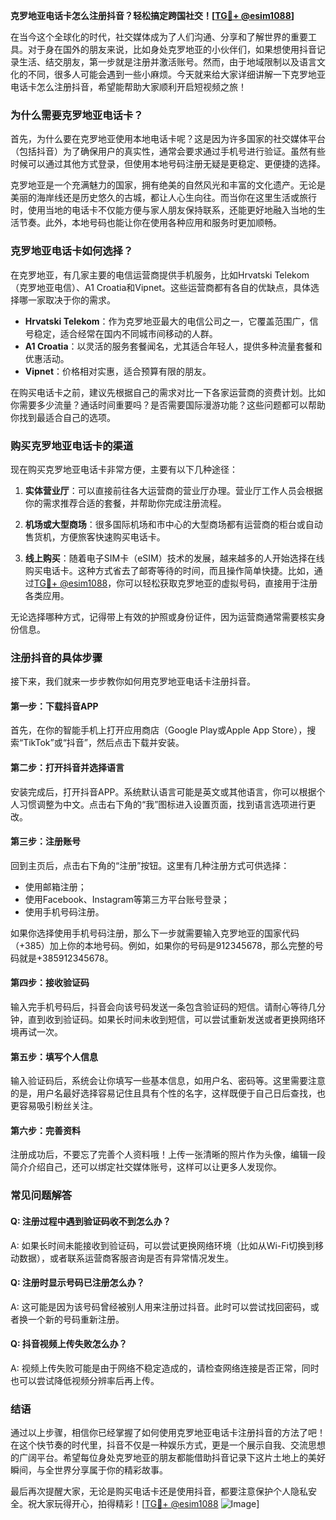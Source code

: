 **克罗地亚电话卡怎么注册抖音？轻松搞定跨国社交！[[TG💪+ @esim1088](https://t.me/s/esim1088)]**

在当今这个全球化的时代，社交媒体成为了人们沟通、分享和了解世界的重要工具。对于身在国外的朋友来说，比如身处克罗地亚的小伙伴们，如果想使用抖音记录生活、结交朋友，第一步就是注册并激活账号。然而，由于地域限制以及语言文化的不同，很多人可能会遇到一些小麻烦。今天就来给大家详细讲解一下克罗地亚电话卡怎么注册抖音，希望能帮助大家顺利开启短视频之旅！

### **为什么需要克罗地亚电话卡？**

首先，为什么要在克罗地亚使用本地电话卡呢？这是因为许多国家的社交媒体平台（包括抖音）为了确保用户的真实性，通常会要求通过手机号进行验证。虽然有些时候可以通过其他方式登录，但使用本地号码注册无疑是更稳定、更便捷的选择。

克罗地亚是一个充满魅力的国家，拥有绝美的自然风光和丰富的文化遗产。无论是美丽的海岸线还是历史悠久的古城，都让人心生向往。而当你在这里生活或旅行时，使用当地的电话卡不仅能方便与家人朋友保持联系，还能更好地融入当地的生活节奏。此外，本地号码也能让你在使用各种应用和服务时更加顺畅。

### **克罗地亚电话卡如何选择？**

在克罗地亚，有几家主要的电信运营商提供手机服务，比如Hrvatski Telekom（克罗地亚电信）、A1 Croatia和Vipnet。这些运营商都有各自的优缺点，具体选择哪一家取决于你的需求。

- **Hrvatski Telekom**：作为克罗地亚最大的电信公司之一，它覆盖范围广，信号稳定，适合经常在国内不同城市间移动的人群。
- **A1 Croatia**：以灵活的服务套餐闻名，尤其适合年轻人，提供多种流量套餐和优惠活动。
- **Vipnet**：价格相对实惠，适合预算有限的朋友。

在购买电话卡之前，建议先根据自己的需求对比一下各家运营商的资费计划。比如你需要多少流量？通话时间重要吗？是否需要国际漫游功能？这些问题都可以帮助你找到最适合自己的选项。

### **购买克罗地亚电话卡的渠道**

现在购买克罗地亚电话卡非常方便，主要有以下几种途径：

1. **实体营业厅**：可以直接前往各大运营商的营业厅办理。营业厅工作人员会根据你的需求推荐合适的套餐，并帮助你完成注册流程。
   
2. **机场或大型商场**：很多国际机场和市中心的大型商场都有运营商的柜台或自动售货机，方便旅客快速购买电话卡。

3. **线上购买**：随着电子SIM卡（eSIM）技术的发展，越来越多的人开始选择在线购买电话卡。这种方式省去了邮寄等待的时间，而且操作简单快捷。比如，通过[TG💪+ @esim1088](https://t.me/s/esim1088)，你可以轻松获取克罗地亚的虚拟号码，直接用于注册各类应用。

无论选择哪种方式，记得带上有效的护照或身份证件，因为运营商通常需要核实身份信息。

### **注册抖音的具体步骤**

接下来，我们就来一步步教你如何用克罗地亚电话卡注册抖音。

#### **第一步：下载抖音APP**
首先，在你的智能手机上打开应用商店（Google Play或Apple App Store），搜索“TikTok”或“抖音”，然后点击下载并安装。

#### **第二步：打开抖音并选择语言**
安装完成后，打开抖音APP。系统默认语言可能是英文或其他语言，你可以根据个人习惯调整为中文。点击右下角的“我”图标进入设置页面，找到语言选项进行更改。

#### **第三步：注册账号**
回到主页后，点击右下角的“注册”按钮。这里有几种注册方式可供选择：
- 使用邮箱注册；
- 使用Facebook、Instagram等第三方平台账号登录；
- 使用手机号码注册。

如果你选择使用手机号码注册，那么下一步就需要输入克罗地亚的国家代码（+385）加上你的本地号码。例如，如果你的号码是912345678，那么完整的号码就是+385912345678。

#### **第四步：接收验证码**
输入完手机号码后，抖音会向该号码发送一条包含验证码的短信。请耐心等待几分钟，直到收到验证码。如果长时间未收到短信，可以尝试重新发送或者更换网络环境再试一次。

#### **第五步：填写个人信息**
输入验证码后，系统会让你填写一些基本信息，如用户名、密码等。这里需要注意的是，用户名最好选择容易记住且具有个性的名字，这样既便于自己日后查找，也更容易吸引粉丝关注。

#### **第六步：完善资料**
注册成功后，不要忘了完善个人资料哦！上传一张清晰的照片作为头像，编辑一段简介介绍自己，还可以绑定社交媒体账号，这样可以让更多人发现你。

### **常见问题解答**

#### **Q: 注册过程中遇到验证码收不到怎么办？**
A: 如果长时间未能接收到验证码，可以尝试更换网络环境（比如从Wi-Fi切换到移动数据），或者联系运营商客服咨询是否有异常情况发生。

#### **Q: 注册时显示号码已注册怎么办？**
A: 这可能是因为该号码曾经被别人用来注册过抖音。此时可以尝试找回密码，或者换一个新的号码重新注册。

#### **Q: 抖音视频上传失败怎么办？**
A: 视频上传失败可能是由于网络不稳定造成的，请检查网络连接是否正常，同时也可以尝试降低视频分辨率后再上传。

### **结语**

通过以上步骤，相信你已经掌握了如何使用克罗地亚电话卡注册抖音的方法了吧！在这个快节奏的时代里，抖音不仅是一种娱乐方式，更是一个展示自我、交流思想的广阔平台。希望每位身处克罗地亚的朋友都能借助抖音记录下这片土地上的美好瞬间，与全世界分享属于你的精彩故事。

最后再次提醒大家，无论是购买电话卡还是使用抖音，都要注意保护个人隐私安全。祝大家玩得开心，拍得精彩！[[TG💪+ @esim1088](https://t.me/s/esim1088) ![Image](https://i.postimg.cc/4NQfJmqS/Snipaste-2025-05-13-00-14-12.png)]